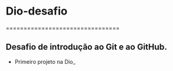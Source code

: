 # Dio-desafio
================================

## Desafio de introdução ao Git e ao GitHub.

- Primeiro projeto na Dio_
